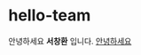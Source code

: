 # hello-team


안녕하세요 **서창환** 입니다.
[안녕하세요](https://media1.tenor.com/m/wOlC5m7NikkAAAAd/%EC%A0%9C%EB%A6%AC%EC%9D%B8%EC%82%AC-%EC%A1%B4%EC%A4%91.gif "안녕하세요")
